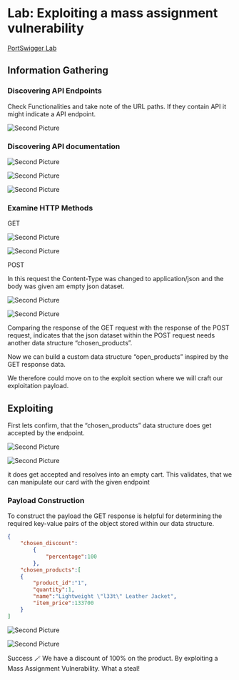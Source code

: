 # Lab: Exploiting a mass assignment vulnerability

[PortSwigger Lab](https://portswigger.net/web-security/api-testing/lab-exploiting-mass-assignment-vulnerability)


## Information Gathering

### Discovering API Endpoints

Check Functionalities and take note of the URL paths. If they contain API it might indicate a API endpoint.

![Second Picture](images/Lab3/1.png)

### Discovering API documentation

![Second Picture](images/Lab3/2.png)

![Second Picture](images/Lab3/3.png)

![Second Picture](images/Lab3/4.png)

### Examine HTTP Methods

GET

![Second Picture](images/Lab3/5.png)

![Second Picture](images/Lab3/6.png)

POST

In this request the Content-Type was changed to application/json and the body was given am empty json dataset.

![Second Picture](images/Lab3/7.png)

![Second Picture](images/Lab3/8.png)

Comparing the response of the GET request with the response of the POST request, indicates that the json dataset within the POST request needs another data structure “chosen_products”.

Now we can build a custom data structure “open_products” inspired by the GET response data.

 We therefore could move on to the exploit section where we will craft our exploitation payload.

## Exploiting

First lets confirm, that the “chosen_products” data structure does get accepted by the endpoint.

![Second Picture](images/Lab3/9.png)

![Second Picture](images/Lab3/10.png)

it does get accepted and resolves into an empty cart. This validates, that we can manipulate our card with the given endpoint

### Payload Construction

To construct the payload the GET response is helpful for determining the required key-value pairs of the object stored within our data structure.

```json
{
	"chosen_discount":
		{
			"percentage":100
		},
	"chosen_products":[
	{
		"product_id":"1",
		"quantity":1,
		"name":"Lightweight \"l33t\" Leather Jacket",
		"item_price":133700
	}	
]
```

![Second Picture](images/Lab3/11.png)

![Second Picture](images/Lab3/12.png)

Success 🪄 We have a discount of 100% on the product. By exploiting a Mass Assignment Vulnerability. What a steal!
